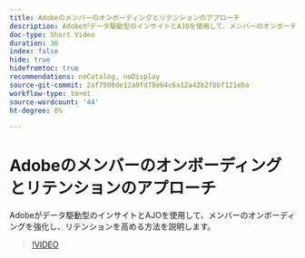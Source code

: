 ```yaml
---
title: Adobeのメンバーのオンボーディングとリテンションのアプローチ
description: Adobeがデータ駆動型のインサイトとAJOを使用して、メンバーのオンボーディングを強化し、リテンションを高める方法を説明します。
doc-type: Short Video
duration: 36
index: false
hide: true
hidefromtoc: true
recommendations: noCatalog, noDisplay
source-git-commit: 2af7500de12a9fd78e64c6a12a42b2fbbf121eba
workflow-type: tm+mt
source-wordcount: '44'
ht-degree: 0%

---
```



# Adobeのメンバーのオンボーディングとリテンションのアプローチ

Adobeがデータ駆動型のインサイトとAJOを使用して、メンバーのオンボーディングを強化し、リテンションを高める方法を説明します。

<!-- 62_S655_3442541_35_adobes-approach-to-member-onboarding-and-retention -->
>[!VIDEO](https://video.tv.adobe.com/v/3458282/?learn=on&enablevpops=true)
